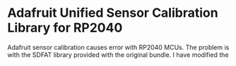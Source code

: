 # Adafruit Unified Sensor Calibration Library for RP2040
Adafruit sensor calibration causes error with RP2040 MCUs. The problem is with the SDFAT library provided with the original bundle. I have modified the 
